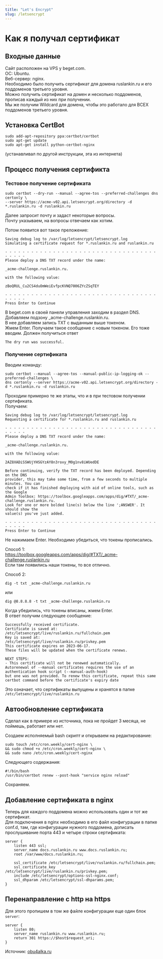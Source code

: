 ```yaml
---
title: "Let's Encrypt"
slug: /letsencrypt
---
```


# Как я получал сертификат

## Входные данные

Сайт расположен на VPS у beget.com.  
ОС: Ubuntu.  
Веб-сервер: nginx.  
Необходимо было получить сертификат для домена ruslankin.ru и его поддоменов третьего уровня.  
Можно получить сертификат на домен и несколько поддоменов, прописав каждый из них при получении.  
Мы же получим Wildcard для домена, чтобы это работало для ВСЕХ поддоменов третьего уровня.

## Установка CertBot

```
sudo add-apt-repository ppa:certbot/certbot
sudo apt-get update
sudo apt-get install python-certbot-nginx
```
(устанавливал по другой инструкции, эта из интернета)

## Процесс получения сертификта

### Тестовое получение сертификата

```
sudo certbot --dry-run --manual --agree-tos --preferred-challenges dns certonly \
--server https://acme-v02.api.letsencrypt.org/directory -d *.ruslankin.ru -d ruslankin.ru
```
Далее запросит почту и задаст некоторые вопросы.  
Почту указываем, на вопросы отвечаем как хотим.

Потом появится вот такое преложение:
```
Saving debug log to /var/log/letsencrypt/letsencrypt.log
Simulating a certificate request for *.ruslankin.ru and ruslankin.ru

- - - - - - - - - - - - - - - - - - - - - - - - - - - - - - - - - - - - - - - -
Please deploy a DNS TXT record under the name:

_acme-challenge.ruslankin.ru.

with the following value:

zBoQRUL_Cu2CS4duOmWeiEvfpcKVNQ7006ZYcZSqTEY

- - - - - - - - - - - - - - - - - - - - - - - - - - - - - - - - - - - - - - - -
Press Enter to Continue
```

В beget.com в своей панели управления заходим в раздел DNS.  
Добавляем подзону _acme-challenge.ruslankin.ru.  
В нее добавляем запись TXT с выданным выше токеном.  
Жмем Enter. Получаем такое сообщение с новым токеном. Его тоже вводим.
Должен получиться ответ
```
The dry run was successful.
```

### Получение сертификата

Вводим команду:
```
sudo certbot --manual --agree-tos --manual-public-ip-logging-ok --preferred-challenges \
dns certonly --server https://acme-v02.api.letsencrypt.org/directory -d *.ruslankin.ru -d ruslankin.ru
```
Проходим примерно те же этапы, что и в при тестовом получении сертификата.  
Получаем:
```
Saving debug log to /var/log/letsencrypt/letsencrypt.log
Requesting a certificate for *.ruslankin.ru and ruslankin.ru

- - - - - - - - - - - - - - - - - - - - - - - - - - - - - - - - - - - - - - - -
Please deploy a DNS TXT record under the name:

_acme-challenge.ruslankin.ru.

with the following value:

2AZ8XADiSSWUjYHSGYzAY8n3roxy_M0g1nv8iWUedDE

Before continuing, verify the TXT record has been deployed. Depending on the DNS
provider, this may take some time, from a few seconds to multiple minutes. You can
check if it has finished deploying with aid of online tools, such as the Google
Admin Toolbox: https://toolbox.googleapps.com/apps/dig/#TXT/_acme-challenge.ruslankin.ru.
Look for one or more bolded line(s) below the line ';ANSWER'. It should show the
value(s) you've just added.

- - - - - - - - - - - - - - - - - - - - - - - - - - - - - - - - - - - - - - - -
Press Enter to Continue
```

Не нажимаем Enter. Необходимо убедиться, что токены прописались.  

Способ 1:  
https://toolbox.googleapps.com/apps/dig/#TXT/_acme-challenge.ruslankin.ru  
Если там появились наши токены, то все отлично.

Способ 2:
```
dig -t txt _acme-challenge.ruslankin.ru
```
или
```
dig @8.8.8.8 -t txt _acme-challenge.ruslankin.ru
```

Когда убедились, что токены вписаны, жмем Enter.  
В ответ получим следующее сообщение:
```
Successfully received certificate.
Certificate is saved at: /etc/letsencrypt/live/ruslankin.ru/fullchain.pem
Key is saved at:         /etc/letsencrypt/live/ruslankin.ru/privkey.pem
This certificate expires on 2023-06-17.
These files will be updated when the certificate renews.

NEXT STEPS:
- This certificate will not be renewed automatically.
Autorenewal of --manual certificates requires the use of an authentication hook script (--manual-auth-hook)
but one was not provided. To renew this certificate, repeat this same certbot command before the certificate's expiry date
```
Это означает, что сертификаты выпущены и хранятся в папке `/etc/letsencrypt/live/ruslankin.ru`

## Автообновление сертификата

Сделал как в примере из источника, пока не пройдет 3 месяца, не поймешь, работает или нет.

Создаем исполняемый bash скрипт и открываем на редактирование:
```
sudo touch /etc/cron.weekly/cert-nginx \
&& sudo chmod +x /etc/cron.weekly/cert-nginx \
&& sudo nano /etc/cron.weekly/cert-nginx
```
Следующего содержания:
```
#!/bin/bash
/usr/bin/certbot renew --post-hook "service nginx reload"
```
Сохраняем.

## Добавление сертификата в nginx

Теперь для каждого поддомена можно использовать один и тот же сертификат.  
Для подключения в nginx необходимо в его файл конфигурации в папке conf.d,
там, где конфигурации нужного поддомена, дописать прослушивание порта 443
и четыре строки сертификата:
```
server {
    listen 443 ssl;
    server_name docs.ruslankin.ru www.docs.ruslankin.ru;
    root /var/www/docs.ruslankin.ru;
    
    ssl_certificate /etc/letsencrypt/live/ruslankin.ru/fullchain.pem;
    ssl_certificate_key /etc/letsencrypt/live/ruslankin.ru/privkey.pem;
    include /etc/letsencrypt/options-ssl-nginx.conf;
    ssl_dhparam /etc/letsencrypt/ssl-dhparams.pem;
}
```

## Перенаправление с http на https

Для этого пропишем в том же файле конфигурации еще один блок `server`:
```
server {
    listen 80;
    server_name ruslankin.ru www.ruslankin.ru;
    return 301 https://$host$request_uri;
}
```

Источник: [obu4alka.ru](https://obu4alka.ru/free-wildcard-lets-encrypt.html)